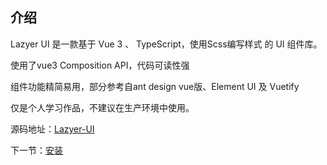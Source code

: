 ## 介绍

Lazyer UI 是一款基于 Vue 3 、 TypeScript，使用Scss编写样式 的 UI 组件库。

使用了vue3 Composition API，代码可读性强

组件功能精简易用，部分参考自ant design vue版、Element UI 及 Vuetify

仅是个人学习作品，不建议在生产环境中使用。

源码地址：[Lazyer-UI](https://github.com/Jarrett817/lazyer-ui)

下一节：[安装](#/doc/install)